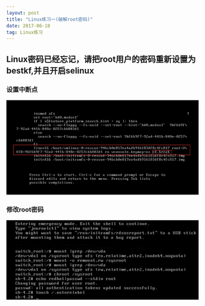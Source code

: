 ```yaml
---
layout: post
title: "Linux练习一(破解root密码)"
date: 2017-06-18   
tag: Linux练习 
---
```


## Linux密码已经忘记，请把root用户的密码重新设置为bestkf,并且开启selinux

### 设置中断点

![UML图标定义](/images/linux/Linux-01/start-01.png)

### 修改root密码

![UML图标定义](/images/linux/Linux-01/start-02.png)
